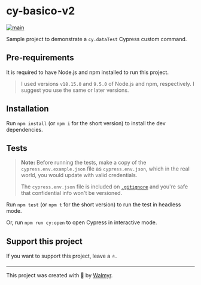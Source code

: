 # cy-basico-v2

[![main](https://github.com/wlsf82/cy-data-test/actions/workflows/ci.yml/badge.svg)](https://github.com/wlsf82/cy-data-test/actions)

Sample project to demonstrate a `cy.dataTest` Cypress custom command.

## Pre-requirements

It is required to have Node.js and npm installed to run this project.

> I used versions `v18.15.0` and `9.5.0` of Node.js and npm, respectively. I suggest you use the same or later versions.

## Installation

Run `npm install` (or `npm i` for the short version) to install the dev dependencies.

## Tests

> **Note:** Before running the tests, make a copy of the `cypress.env.example.json` file as `cypress.env.json`, which in the real world, you would update with valid credentials.
>
> The `cypress.env.json` file is included on [`.gitignore`](./.gitignore) and you're safe that confidential info won't be versioned.

Run `npm test` (or `npm t` for the short version) to run the test in headless mode.

Or, run `npm run cy:open` to open Cypress in interactive mode.

## Support this project

If you want to support this project, leave a ⭐.

___

This project was created with 💚 by [Walmyr](https://walmyr.dev).
